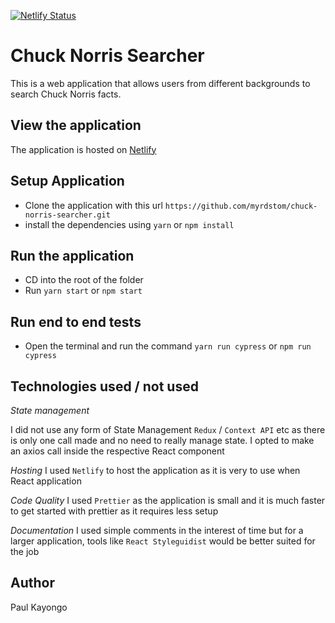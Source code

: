 [![Netlify Status](https://api.netlify.com/api/v1/badges/d09a03b4-12f5-487e-a109-bef9879aa5d4/deploy-status)](https://app.netlify.com/sites/cocky-joliot-b68bd9/deploys)

# Chuck Norris Searcher
This is a web application that allows users from different backgrounds to search Chuck Norris facts.

## View the application
The application is hosted on [Netlify](https://cocky-joliot-b68bd9.netlify.app/)

## Setup Application

- Clone the application with this url `https://github.com/myrdstom/chuck-norris-searcher.git`
- install the dependencies using `yarn` or `npm install`

## Run the application
- CD into the root of the folder
- Run `yarn start` or `npm start`

## Run end to end tests

- Open the terminal and run the command `yarn run cypress` or `npm run cypress`

## Technologies used / not used

*State management*

I did not use any form of State Management  `Redux` / `Context API` etc as there is only one call made and no need to 
really manage state. I opted to make an axios call inside the respective React component

*Hosting*
I used `Netlify` to host the application as it is very to use when React application

*Code Quality*
I used `Prettier` as the application is small and it is much faster to get started with prettier as it requires less 
setup

*Documentation*
I used simple comments in the interest of time but for a larger application, tools like `React Styleguidist` would be
better suited for the job

## Author

Paul Kayongo


